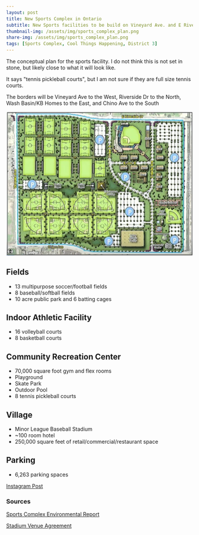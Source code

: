 ```yaml
---
layout: post
title: New Sports Complex in Ontario
subtitle: New Sports facilities to be build on Vineyard Ave. and E Riverside Dr.
thumbnail-img: /assets/img/sports_complex_plan.png
share-img: /assets/img/sports_complex_plan.png
tags: [Sports Complex, Cool Things Happening, District 3]
---
```


The conceptual plan for the sports facility.
I do not think this is not set in stone, but likely close to what it will look like.

It says "tennis pickleball courts", but I am not sure if they are full size tennis courts.

The borders will be Vineyard Ave to the West, Riverside Dr to the North, Wash Basin/KB Homes to the East, and Chino Ave to the South

![sports complex plan](/assets/img/sports_complex_plan.png)

## Fields
 - 13 multipurpose soccer/football fields
 - 8 baseball/softball fields
 - 10 acre public park and 6 batting cages

## Indoor Athletic Facility
 - 16 volleyball courts
 - 8 basketball courts

## Community Recreation Center
 - 70,000 square foot gym and flex rooms
 - Playground
 - Skate Park
 - Outdoor Pool
 - 8 tennis pickleball courts

## Village
 - Minor League Baseball Stadium
 - ~100 room hotel
 - 250,000 square feet of retail/commercial/restaurant space

## Parking
 - 6,263 parking spaces

[Instagram Post](https://www.instagram.com/p/C90KKPtS6-y/?utm_source=ig_web_copy_link&igsh=MzRlODBiNWFlZA==)

### Sources

[Sports Complex Environmental Report](https://d2kbkoa27fdvtw.cloudfront.net/ontarioca/402825af33d8ae910f0ad007d633e7950.pdf)

[Stadium Venue Agreement](https://legistarweb-production.s3.amazonaws.com/uploads/attachment/pdf/2801477/ONTARIO_SPORTS_COMPLEX_-_Stadium_Venue_Agreement_v.5-c1.pdf)
